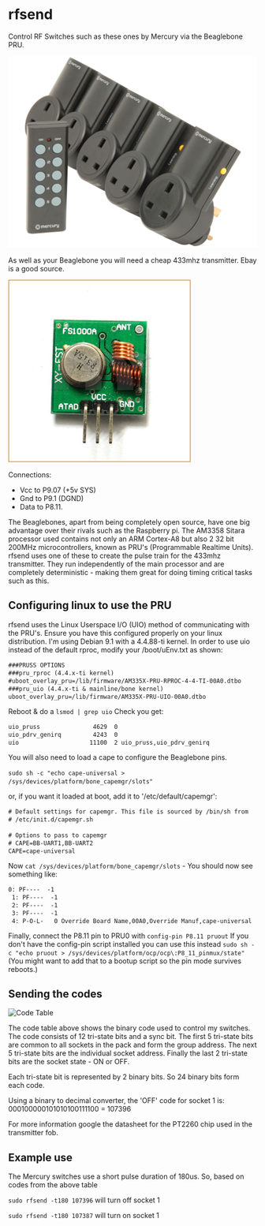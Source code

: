 # rfsend
Control RF Switches such as these ones by Mercury via the Beaglebone PRU.

![Mercury RC5 Switch](/images/rc5.jpg)

As well as your Beaglebone you will need a cheap 433mhz transmitter. Ebay is a good
source.

![Transmitter](/images/tx.jpg)

Connections:
* Vcc to P9.07 (+5v SYS)
* Gnd to P9.1 (DGND)
* Data to P8.11. 


The Beaglebones, apart from being completely open source, have one big advantage over their
rivals such as the Raspberry pi. The AM3358 Sitara processor used contains not only an ARM
Cortex-A8 but also 2 32 bit 200MHz microcontrollers, known as PRU's (Programmable Realtime Units).
rfsend uses one of these to create the pulse train for the 433mhz transmitter. They run independently of the main 
processor and are completely deterministic - making them great for doing timing critical
tasks such as this.

## Configuring linux to use the PRU

rfsend uses the Linux Userspace I/O (UIO) method of communicating with the PRU's. Ensure
you have this configured properly on your linux distribution. I'm using Debian 9.1
with a 4.4.88-ti kernel. In order to use uio instead of the default rproc, modify your
/boot/uEnv.txt as shown:

```
###PRUSS OPTIONS
###pru_rproc (4.4.x-ti kernel)
#uboot_overlay_pru=/lib/firmware/AM335X-PRU-RPROC-4-4-TI-00A0.dtbo
###pru_uio (4.4.x-ti & mainline/bone kernel)
uboot_overlay_pru=/lib/firmware/AM335X-PRU-UIO-00A0.dtbo
```

Reboot & do a ```lsmod | grep uio``` Check you get:
```
uio_pruss               4629  0
uio_pdrv_genirq         4243  0
uio                    11100  2 uio_pruss,uio_pdrv_genirq
```

You will also need to load a cape to configure the Beaglebone pins.

```sudo sh -c "echo cape-universal > /sys/devices/platform/bone_capemgr/slots"```

or, if you want it loaded at boot, add it to '/etc/default/capemgr':

```
# Default settings for capemgr. This file is sourced by /bin/sh from
# /etc/init.d/capemgr.sh

# Options to pass to capemgr
# CAPE=BB-UART1,BB-UART2
CAPE=cape-universal
```

Now ```cat /sys/devices/platform/bone_capemgr/slots``` - You should now see something like:
```
0: PF----  -1 
 1: PF----  -1 
 2: PF----  -1 
 3: PF----  -1 
 4: P-O-L-   0 Override Board Name,00A0,Override Manuf,cape-universal
 ```
 
 Finally, connect the P8.11 pin to PRU0 with ```config-pin P8.11 pruout```
 If you don't have the config-pin script installed you can use this instead
 ```sudo sh -c "echo pruout > /sys/devices/platform/ocp/ocp\:P8_11_pinmux/state"```
(You might want to add that to a bootup script so the pin mode survives reboots.)


## Sending the codes
 
![Code Table](/images/codes.png)

The code table above shows the binary code used to control my switches.
The code consists of 12 tri-state bits and a sync bit.
The first 5 tri-state bits are common to all sockets in the pack and form the group address.
The next 5 tri-state bits are the individual socket address.
Finally the last 2 tri-state bits are the socket state - ON or OFF.

Each tri-state bit is represented by 2 binary bits. So 24 binary bits
form each code.

Using a binary to decimal converter, the 'OFF' code for socket 1 is:
000100000101010100111100 = 107396

For more information google the datasheet for the PT2260 chip used in the
transmitter fob.

## Example use
The Mercury switches use a short pulse duration of 180us.
So, based on codes from the above table

```sudo rfsend -t180 107396``` will turn off socket 1

```sudo rfsend -t180 107387``` will turn on socket 1

